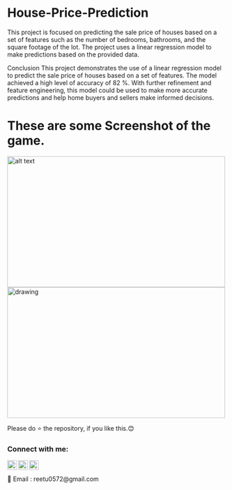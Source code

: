 # House-Price-Prediction


This project is focused on predicting the sale price of houses based on a set of features such as the number of bedrooms, bathrooms, and the square footage of the lot. The project uses a linear regression model to make predictions based on the provided data.

Conclusion This project demonstrates the use of a linear regression model to predict the sale price of houses based on a set of features. The model achieved a high level of accuracy of 82 %. With further refinement and feature engineering, this model could be used to make more accurate predictions and help home buyers and sellers make informed decisions.




# These are some Screenshot of the game.
<img src="[https://github.com/06Reetu/Browser/blob/main/ss/Screenshot%20(29).png](https://github.com/06Reetu/House-Price-Prediction/blob/main/Screenshot/Screenshot%20(878).png)" alt="alt text" height=300 width="500"/>       
<br />
<img src="[https://github.com/06Reetu/Browser/blob/main/ss/Screenshot%20(30).png](https://github.com/06Reetu/House-Price-Prediction/blob/main/Screenshot/Screenshot%20(879).png)" alt="drawing"  height=300 width="500"/>  


Please do ⭐ the repository, if you like this.😊


### Connect with me:


[<img align="left" alt="codeSTACKr | Twitter" width="22px" src="https://cdn.jsdelivr.net/npm/simple-icons@v3/icons/twitter.svg" />][twitter]
[<img align="left" alt="codeSTACKr | LinkedIn" width="22px" src="https://cdn.jsdelivr.net/npm/simple-icons@v3/icons/linkedin.svg" />][linkedin]
[<img align="left" alt="codeSTACKr | Instagram" width="22px" src="https://cdn.jsdelivr.net/npm/simple-icons@v3/icons/instagram.svg" />][instagram]

<br />

<br />
 📧 Email : reetu0572@gmail.com





[twitter]: https://twitter.com/Reetu23403806
[instagram]: https://www.instagram.com/_imreetumehra_/
[linkedin]: https://www.linkedin.com/in/reetu-kumari-304788209/
